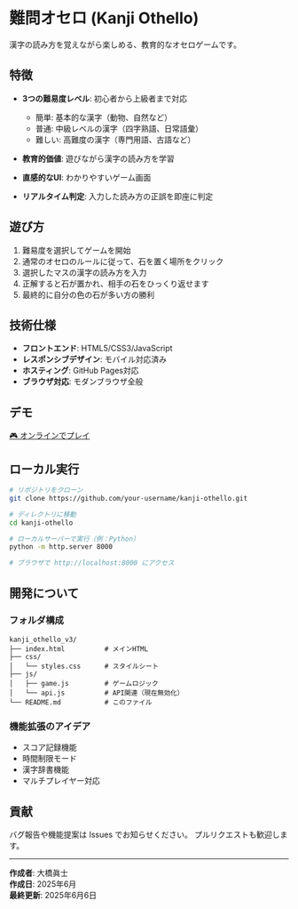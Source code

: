 # 難問オセロ (Kanji Othello)

漢字の読み方を覚えながら楽しめる、教育的なオセロゲームです。

## 特徴

- **3つの難易度レベル**: 初心者から上級者まで対応
  - 簡単: 基本的な漢字（動物、自然など）
  - 普通: 中級レベルの漢字（四字熟語、日常語彙）
  - 難しい: 高難度の漢字（専門用語、古語など）

- **教育的価値**: 遊びながら漢字の読み方を学習
- **直感的なUI**: わかりやすいゲーム画面
- **リアルタイム判定**: 入力した読み方の正誤を即座に判定

## 遊び方

1. 難易度を選択してゲームを開始
2. 通常のオセロのルールに従って、石を置く場所をクリック
3. 選択したマスの漢字の読み方を入力
4. 正解すると石が置かれ、相手の石をひっくり返せます
5. 最終的に自分の色の石が多い方の勝利

## 技術仕様

- **フロントエンド**: HTML5/CSS3/JavaScript
- **レスポンシブデザイン**: モバイル対応済み
- **ホスティング**: GitHub Pages対応
- **ブラウザ対応**: モダンブラウザ全般

## デモ

[🎮 オンラインでプレイ](https://markun-3668.github.io/kanji-othello/)

## ローカル実行

```bash
# リポジトリをクローン
git clone https://github.com/your-username/kanji-othello.git

# ディレクトリに移動
cd kanji-othello

# ローカルサーバーで実行（例：Python）
python -m http.server 8000

# ブラウザで http://localhost:8000 にアクセス
```

## 開発について

### フォルダ構成
```
kanji_othello_v3/
├── index.html          # メインHTML
├── css/
│   └── styles.css      # スタイルシート
├── js/
│   ├── game.js         # ゲームロジック
│   └── api.js          # API関連（現在無効化）
└── README.md           # このファイル
```

### 機能拡張のアイデア
- スコア記録機能
- 時間制限モード  
- 漢字辞書機能
- マルチプレイヤー対応

## 貢献

バグ報告や機能提案は Issues でお知らせください。
プルリクエストも歓迎します。

---

**作成者**: 大橋眞士  
**作成日**: 2025年6月  
**最終更新**: 2025年6月6日
